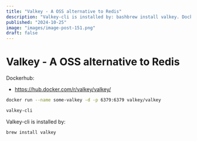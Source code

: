```yaml
---
title: "Valkey - A OSS alternative to Redis"
description: "Valkey-cli is installed by: bashbrew install valkey. Dockerhub:- https://hub. docker.com/r/valkey/Valkey/"
published: "2024-10-25"
image: "images/image-post-151.png"
draft: false
---
```


# Valkey - A OSS alternative to Redis


Dockerhub:
- https://hub.docker.com/r/valkey/valkey/


``` bash
docker run --name some-valkey -d -p 6379:6379 valkey/valkey
```

``` bash
valkey-cli
```

Valkey-cli is installed by:

``` bash
brew install valkey
```
